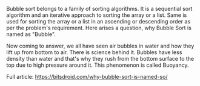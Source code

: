 Bubble sort belongs to a family of sorting algorithms. It is a sequential sort algorithm and an iterative approach to sorting the array or a list. Same is used for sorting the array or a list in an ascending or descending order as per the problem's requirement. Here arises a question, why Bubble Sort is named as "Bubble".

Now coming to answer, we all have seen air bubbles in water and how they lift up from bottom to air. There is science behind it. Bubbles have less density than water and that's why they rush from the bottom surface to the top due to high pressure around it. This phenomenon is called Buoyancy.

Full article: https://bitsdroid.com/why-bubble-sort-is-named-so/
